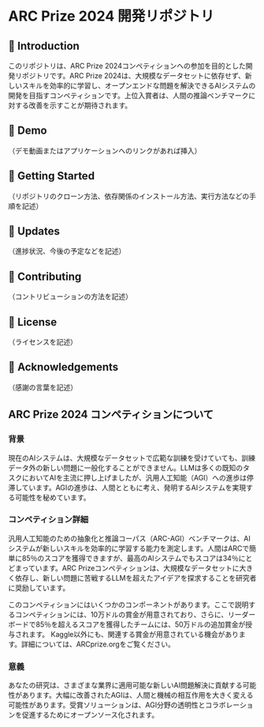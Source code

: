 # ARC Prize 2024 開発リポジトリ

## 🌟 Introduction

このリポジトリは、ARC Prize 2024コンペティションへの参加を目的とした開発リポジトリです。ARC Prize 2024は、大規模なデータセットに依存せず、新しいスキルを効率的に学習し、オープンエンドな問題を解決できるAIシステムの開発を目指すコンペティションです。上位入賞者は、人間の推論ベンチマークに対する改善を示すことが期待されます。

## 🎥 Demo

（デモ動画またはアプリケーションへのリンクがあれば挿入）

## 🚀 Getting Started

（リポジトリのクローン方法、依存関係のインストール方法、実行方法などの手順を記述）

## 📝 Updates

（進捗状況、今後の予定などを記述）

## 🤝 Contributing

（コントリビューションの方法を記述）

## 📄 License

（ライセンスを記述）

## 🙏 Acknowledgements

（感謝の言葉を記述）

## ARC Prize 2024 コンペティションについて

### 背景

現在のAIシステムは、大規模なデータセットで広範な訓練を受けていても、訓練データ外の新しい問題に一般化することができません。LLMは多くの既知のタスクにおいてAIを主流に押し上げましたが、汎用人工知能（AGI）への進歩は停滞しています。AGIの進歩は、人間とともに考え、発明するAIシステムを実現する可能性を秘めています。

### コンペティション詳細

汎用人工知能のための抽象化と推論コーパス（ARC-AGI）ベンチマークは、AIシステムが新しいスキルを効率的に学習する能力を測定します。人間はARCで簡単に85％のスコアを獲得できますが、最高のAIシステムでもスコアは34％にとどまっています。ARC Prizeコンペティションは、大規模なデータセットに大きく依存し、新しい問題に苦戦するLLMを超えたアイデアを探求することを研究者に奨励しています。

このコンペティションにはいくつかのコンポーネントがあります。ここで説明するコンペティションには、10万ドルの賞金が用意されており、さらに、リーダーボードで85％を超えるスコアを獲得したチームには、50万ドルの追加賞金が授与されます。 Kaggle以外にも、関連する賞金が用意されている機会があります。詳細については、ARCprize.orgをご覧ください。

### 意義

あなたの研究は、さまざまな業界に適用可能な新しいAI問題解決に貢献する可能性があります。大幅に改善されたAGIは、人間と機械の相互作用を大きく変える可能性があります。受賞ソリューションは、AGI分野の透明性とコラボレーションを促進するためにオープンソース化されます。 
